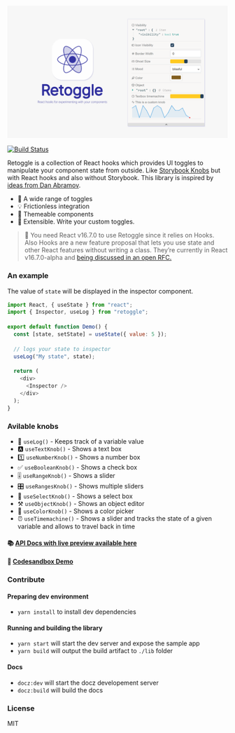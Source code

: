 <div  align="center">
<img src="./docs/Retoggle.png" />
</div>

[![Build Status](https://travis-ci.org/Raathigesh/storyhooks.svg?branch=master)](https://travis-ci.org/Raathigesh/storyhooks)

Retoggle is a collection of React hooks which provides UI toggles to manipulate your component state from outside. Like [Storybook Knobs](https://www.npmjs.com/package/@storybook/addon-knobs) but with React hooks and also without Storybook. This library is inspired by [ideas from Dan Abramov](https://twitter.com/dan_abramov/status/1058834904207761409).

- 🎉 A wide range of toggles
- 💡 Frictionless integration
- 🎨 Themeable components
- 🎁 Extensible. Write your custom toggles.

> 🚨 You need React v16.7.0 to use Retoggle since it relies on Hooks. Also Hooks are a new feature proposal that lets you use state and other React features without writing a class. They’re currently in React v16.7.0-alpha and [being discussed in an open RFC.](https://github.com/reactjs/rfcs/pull/68)

### An example

The value of `state` will be displayed in the inspector component.

```javascript
import React, { useState } from "react";
import { Inspector, useLog } from "retoggle";

export default function Demo() {
  const [state, setState] = useState({ value: 5 });

  // logs your state to inspector
  useLog("My state", state);

  return (
    <div>
      <Inspector />
    </div>
  );
}
```

### Avilable knobs

- 📝 `useLog()` - Keeps track of a variable value
- 🅰 `useTextKnob()` - Shows a text box
- 1️⃣ `useNumberKnob()` - Shows a number box
- ✅️ `useBooleanKnob()` - Shows a check box
- 🎚 `useRangeKnob()` - Shows a slider
- 🎛 `useRangesKnob()` - Shows multiple sliders
- 🎏 `useSelectKnob()` - Shows a select box
- ⚒ `useObjectKnob()` - Shows an object editor
- 🎨 `useColorKnob()` - Shows a color picker
- ⏰ `useTimemachine()` - Shows a slider and tracks the state of a given variable and allows to travel back in time

#### 📚 [API Docs with live preview available here](https://retoggle.debuggable.io)

#### 🔮 [Codesandbox Demo](https://codesandbox.io/s/kw21kn3063)

### Contribute

#### Preparing dev environment

- `yarn install` to install dev dependencies

#### Running and building the library

- `yarn start` will start the dev server and expose the sample app
- `yarn build` will output the build artifact to `./lib` folder

#### Docs

- `docz:dev` will start the docz developement server
- `docz:build` will build the docs

### License

MIT

